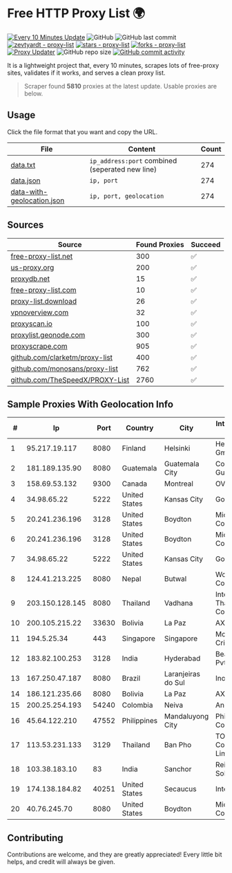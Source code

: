 
# Free HTTP Proxy List 🌍

[![Every 10 Minutes Update](https://github.com/mertguvencli/http-proxy-list/actions/workflows/main.yml/badge.svg?branch=main)](https://github.com/mertguvencli/http-proxy-list/actions/workflows/main.yml)
![GitHub](https://img.shields.io/github/license/mertguvencli/http-proxy-list)
![GitHub last commit](https://img.shields.io/github/last-commit/mertguvencli/http-proxy-list)
[![zevtyardt - proxy-list](https://img.shields.io/static/v1?label=zevtyardt&message=proxy-list&color=blue&logo=github)](https://github.com/zevtyardt/proxy-list "Go to GitHub repo")
[![stars - proxy-list](https://img.shields.io/github/stars/zevtyardt/proxy-list?style=social)](https://github.com/zevtyardt/proxy-list)
[![forks - proxy-list](https://img.shields.io/github/forks/zevtyardt/proxy-list?style=social)](https://github.com/zevtyardt/proxy-list)
[![Proxy Updater](https://github.com/zevtyardt/proxy-list/workflows/Proxy%20Updater/badge.svg)](https://github.com/zevtyardt/proxy-list/actions?query=workflow:"Proxy+Updater")
![GitHub repo size](https://img.shields.io/github/repo-size/zevtyardt/proxy-list)
[![GitHub commit activity](https://img.shields.io/github/commit-activity/m/zevtyardt/proxy-list?logo=commits)](https://github.com/zevtyardt/proxy-list/commits/main)

It is a lightweight project that, every 10 minutes, scrapes lots of free-proxy sites, validates if it works, and serves a clean proxy list.

> Scraper found **5810** proxies at the latest update. Usable proxies are below.

## Usage

Click the file format that you want and copy the URL.

|File|Content|Count|
|----|-------|-----|
|[data.txt](https://raw.githubusercontent.com/mertguvencli/http-proxy-list/main/proxy-list/data.txt)|`ip_address:port` combined (seperated new line)|274|
|[data.json](https://raw.githubusercontent.com/mertguvencli/http-proxy-list/main/proxy-list/data.json)|`ip, port`|274|
|[data-with-geolocation.json](https://raw.githubusercontent.com/mertguvencli/http-proxy-list/main/proxy-list/data-with-geolocation.json)|`ip, port, geolocation`|274|

## Sources

|Source|Found Proxies|Succeed|
|------|-------------|-------|
|[free-proxy-list.net](https://free-proxy-list.net)|300|✅|
|[us-proxy.org](https://www.us-proxy.org)|200|✅|
|[proxydb.net](http://proxydb.net)|15|✅|
|[free-proxy-list.com](https://free-proxy-list.com/?page=&port=&type%5B%5D=http&type%5B%5D=https&up_time=0&search=Search)|10|✅|
|[proxy-list.download](https://www.proxy-list.download/HTTP)|26|✅|
|[vpnoverview.com](https://vpnoverview.com/privacy/anonymous-browsing/free-proxy-servers)|32|✅|
|[proxyscan.io](https://www.proxyscan.io)|100|✅|
|[proxylist.geonode.com](https://proxylist.geonode.com/api/proxy-list?limit=300&page=1&sort_by=lastChecked&sort_type=desc&protocols=http,https)|300|✅|
|[proxyscrape.com](https://api.proxyscrape.com/v2/?request=displayproxies&protocol=http&timeout=10000&country=all&ssl=all&anonymity=all)|905|✅|
|[github.com/clarketm/proxy-list](https://raw.githubusercontent.com/clarketm/proxy-list/master/proxy-list-raw.txt)|400|✅|
|[github.com/monosans/proxy-list](https://raw.githubusercontent.com/monosans/proxy-list/main/proxies/http.txt)|762|✅|
|[github.com/TheSpeedX/PROXY-List](https://raw.githubusercontent.com/TheSpeedX/PROXY-List/master/http.txt)|2760|✅|


## Sample Proxies With Geolocation Info

|#|Ip|Port|Country|City|Internet Service Provider|
|-|--|----|-------|----|-------------------------|
|1|95.217.19.117|8080|Finland|Helsinki|Hetzner Online GmbH|
|2|181.189.135.90|8080|Guatemala|Guatemala City|Comcel Guatemala S.A.|
|3|158.69.53.132|9300|Canada|Montreal|OVH SAS|
|4|34.98.65.22|5222|United States|Kansas City|Google LLC|
|5|20.241.236.196|3128|United States|Boydton|Microsoft Corporation|
|6|20.241.236.196|3128|United States|Boydton|Microsoft Corporation|
|7|34.98.65.22|5222|United States|Kansas City|Google LLC|
|8|124.41.213.225|8080|Nepal|Butwal|WorldLink Communications|
|9|203.150.128.145|8080|Thailand|Vadhana|Internet Thailand Company Ltd|
|10|200.105.215.22|33630|Bolivia|La Paz|AXS Bolivia S. A.|
|11|194.5.25.34|443|Singapore|Singapore|Mod Mission Critical LLC|
|12|183.82.100.253|3128|India|Hyderabad|Beam Telecom Pvt Ltd|
|13|167.250.47.187|8080|Brazil|Laranjeiras do Sul|Inova Fibra|
|14|186.121.235.66|8080|Bolivia|La Paz|AXS Bolivia S. A.|
|15|200.25.254.193|54240|Colombia|Neiva|Andinet ON Line|
|16|45.64.122.210|47552|Philippines|Mandaluyong City|PhilCom Corporation|
|17|113.53.231.133|3129|Thailand|Ban Pho|TOT Public Company Limited|
|18|103.38.183.10|83|India|Sanchor|Reis Network Solutions|
|19|174.138.184.82|40251|United States|Secaucus|Interserver, Inc|
|20|40.76.245.70|8080|United States|Boydton|Microsoft Corporation|



## Contributing

Contributions are welcome, and they are greatly appreciated! Every
little bit helps, and credit will always be given.

